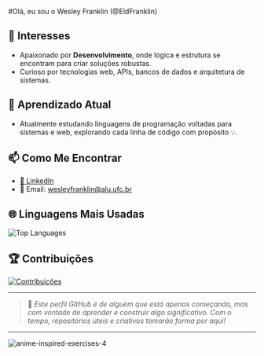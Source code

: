 #Olá, eu sou o Wesley Franklin (@EldFranklin)

## 👀 Interesses
- Apaixonado por **Desenvolvimento**, onde lógica e estrutura se encontram para criar soluções robustas.  
- Curioso por tecnologias web, APIs, bancos de dados e arquitetura de sistemas.

## 🌱 Aprendizado Atual
- Atualmente estudando linguagens de programação voltadas para sistemas e web, explorando cada linha de código com propósito 💡.

## 📫 Como Me Encontrar
- [📎 LinkedIn](https://www.linkedin.com/in/franklinwf)
- 📧 Email: [wesleyfranklin@alu.ufc.br](mailto:wesleyfranklin@alu.ufc.br)

## 🌐 Linguagens Mais Usadas
![Top Languages](https://github-readme-stats.vercel.app/api/top-langs/?username=EldFranklin&layout=compact&theme=radical)

## 🏆 Contribuições
[![Contribuições](https://img.shields.io/badge/Contribuições-1000+-green)](https://github.com/EldFranklin)

---

> 🧠 *Este perfil GitHub é de alguém que está apenas começando, mas com vontade de aprender e construir algo significativo. Com o tempo, repositórios úteis e criativos tomarão forma por aqui!*

---

![anime-inspired-exercises-4](https://user-images.githubusercontent.com/105466304/168698847-30733033-8edf-4328-b0af-50955506ec10.gif)
